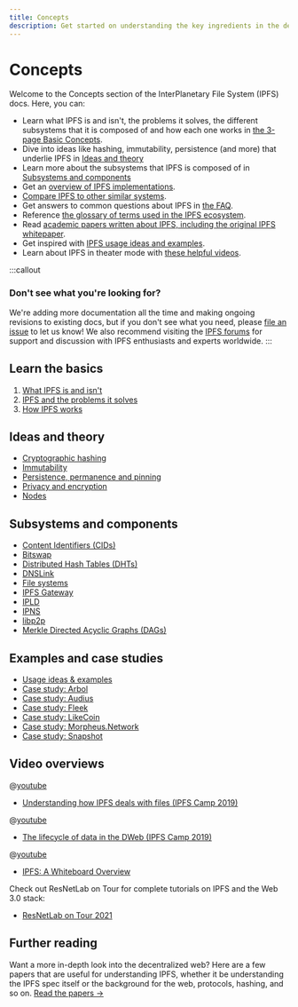 ```yaml
---
title: Concepts
description: Get started on understanding the key ingredients in the decentralized web and how IPFS works.
---
```


# Concepts

Welcome to the Concepts section of the InterPlanetary File System (IPFS) docs. Here, you can:

- Learn what IPFS is and isn't, the problems it solves, the different subsystems that it is composed of and how each one works in [the 3-page Basic Concepts](#learn-the-basics).
- Dive into ideas like hashing, immutability, persistence (and more) that underlie IPFS in [Ideas and theory](#ideas-and-theory)
- Learn more about the subsystems that IPFS is composed of in [Subsystems and components](#subsystems-and-components)
- Get an [overview of IPFS implementations](../concepts/ipfs-implementations.md).
- [Compare IPFS to other similar systems](../concepts/comparisons.md).
- Get answers to common questions about IPFS in [the FAQ](../concepts/faq.md).
- Reference [the glossary of terms used in the IPFS ecosystem](../concepts/glossary.md).
- Read [academic papers written about IPFS, including the original IPFS whitepaper](../concepts/further-reading/academic-papers.md).
- Get inspired with [IPFS usage ideas and examples](#examples-and-case-studies).
- Learn about IPFS in theater mode with [these helpful videos](#video-overviews).

:::callout
### Don't see what you're looking for?

We're adding more documentation all the time and making ongoing revisions to existing docs, but if you don't see what you need, please [file an issue](https://github.com/ipfs/ipfs-docs/issues/new?assignees=&labels=OKR+3%3A+Content+Improvement%2C+docs-ipfs&template=content-request.md&title=%5BCONTENT+REQUEST%5D+%28add+your+title+here%21%29) to let us know! We also recommend visiting the [IPFS forums](https://discuss.ipfs.tech/) for support and discussion with IPFS enthusiasts and experts worldwide.
:::

## Learn the basics

1. [What IPFS is and isn't](../concepts/what-is-ipfs.md)
1. [IPFS and the problems it solves](../concepts/ipfs-solves.md)
1. [How IPFS works](../concepts/how-ipfs-works.md)

## Ideas and theory

- [Cryptographic hashing](hashing.md)
- [Immutability](immutability.md)
- [Persistence, permanence and pinning](persistence.md)
- [Privacy and encryption](privacy-and-encryption.md)
- [Nodes](nodes.md)

## Subsystems and components

- [Content Identifiers (CIDs)](content-addressing.md)
- [Bitswap](bitswap.md)
- [Distributed Hash Tables (DHTs)](dht.md)
- [DNSLink](dnslink.md)
- [File systems](file-systems.md)
- [IPFS Gateway](ipfs-gateway.md)
- [IPLD](ipld.md)
- [IPNS](ipns.md)
- [libp2p](libp2p.md)
- [Merkle Directed Acyclic Graphs (DAGs)](merkle-dag.md)

## Examples and case studies

- [Usage ideas & examples](usage-ideas-examples.md)
- [Case study: Arbol](../case-studies/arbol.md)
- [Case study: Audius](../case-studies/audius.md)
- [Case study: Fleek](../case-studies/fleek.md)
- [Case study: LikeCoin](../case-studies/likecoin.md)
- [Case study: Morpheus.Network](../case-studies/morpheus.md)
- [Case study: Snapshot](../case-studies/snapshot.md)

## Video overviews

<!-- markdown-link-check-disable -->
@[youtube](Z5zNPwMDYGg)

- [Understanding how IPFS deals with files (IPFS Camp 2019)](https://youtu.be/Z5zNPwMDYGg)

@[youtube](fLUq0RkiTBA)

- [The lifecycle of data in the DWeb (IPFS Camp 2019)](https://youtu.be/fLUq0RkiTBA)

@[youtube](J-drqD2UebM)

- [IPFS: A Whiteboard Overview](https://www.youtube.com/watch?v=J-drqD2UebM)
<!-- markdown-link-check-enable-->
Check out ResNetLab on Tour for complete tutorials on IPFS and the Web 3.0 stack:

- [ResNetLab on Tour 2021](https://research.protocol.ai/tutorials/resnetlab-on-tour/)


## Further reading

Want a more in-depth look into the decentralized web? Here are a few papers that are useful for understanding IPFS, whether it be understanding the IPFS spec itself or the background for the web, protocols, hashing, and so on. [Read the papers →](further-reading/academic-papers.md)
